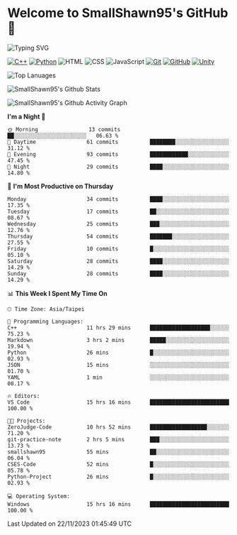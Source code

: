 # Welcome to SmallShawn95's GitHub 👋

![Typing SVG](https://readme-typing-svg.demolab.com/?lines=print("Hello,+world");cout+>>+"Hello,+world!"&center=true&size=22)

<!--
![GitHub User's Stars](https://img.shields.io/github/stars/smallshawn95?color=orange&label=Stars&labelColor=yellow)
![GitHub Followers](https://img.shields.io/github/followers/smallshawn95?color=orange&label=Followers&labelColor=FFDBAC)
-->

<!-- https://shields.io/, https://simpleicons.org/ -->
[![C++](https://img.shields.io/badge/-C++-00599C?style=flat-square&logo=cplusplus)](https://cplusplus.com/)
[![Python](https://img.shields.io/badge/-Python-3776AB?style=flat-square&logo=python&logoColor=ffffff)](https://www.python.org/)
![HTML](https://img.shields.io/badge/-HTML-E34F26?style=flat-square&logo=html5&logoColor=ffffff)
![CSS](https://img.shields.io/badge/-CSS-1572B6?style=flat-square&logo=css3)
![JavaScript](https://img.shields.io/badge/-JavaScript-F7DF1E?style=flat-square&logo=javascript&logoColor=ffffff)
[![Git](https://img.shields.io/badge/-Git-f05032?style=flat-square&logo=git&logoColor=ffffff)](https://git-scm.com/)
[![GitHub](https://img.shields.io/badge/-GitHub-181717?style=flat-square&logo=github)](https://github.com/)
[![Unity](https://img.shields.io/badge/-Unity-000000?style=flat-square&logo=unity)](https://unity.com/)

![Top Lanuages](https://github-readme-stats.vercel.app/api/top-langs/?username=smallshawn95&theme=holi&layout=donut)

![SmallShawn95's Github Stats](https://github-readme-stats.vercel.app/api?username=smallshawn95&theme=holi&show_icons=true&include_all_commits=true)

![SmallShawn95's Github Activity Graph](https://github-readme-activity-graph.vercel.app/graph?username=smallshawn95&theme=tokyo-night)

<!-- ![SmallShawn95's WakaTime Stats](https://github-readme-stats.vercel.app/api/wakatime?username=smallshawn95) -->
<!-- ![Repositorie Card](https://github-readme-stats.vercel.app/api/pin/?username=smallshawn95&repo=Python-Discord-Bot-Course&theme=holi) -->
<!-- ![Repositorie Card](https://github-readme-stats.vercel.app/api/pin/?username=smallshawn95&repo=ZeroJudge-Code&theme=holi) -->

<!--START_SECTION:waka-->
**I'm a Night 🦉** 

```text
🌞 Morning                13 commits          ██░░░░░░░░░░░░░░░░░░░░░░░   06.63 % 
🌆 Daytime                61 commits          ████████░░░░░░░░░░░░░░░░░   31.12 % 
🌃 Evening                93 commits          ████████████░░░░░░░░░░░░░   47.45 % 
🌙 Night                  29 commits          ████░░░░░░░░░░░░░░░░░░░░░   14.80 % 
```
📅 **I'm Most Productive on Thursday** 

```text
Monday                   34 commits          ████░░░░░░░░░░░░░░░░░░░░░   17.35 % 
Tuesday                  17 commits          ██░░░░░░░░░░░░░░░░░░░░░░░   08.67 % 
Wednesday                25 commits          ███░░░░░░░░░░░░░░░░░░░░░░   12.76 % 
Thursday                 54 commits          ███████░░░░░░░░░░░░░░░░░░   27.55 % 
Friday                   10 commits          █░░░░░░░░░░░░░░░░░░░░░░░░   05.10 % 
Saturday                 28 commits          ████░░░░░░░░░░░░░░░░░░░░░   14.29 % 
Sunday                   28 commits          ████░░░░░░░░░░░░░░░░░░░░░   14.29 % 
```


📊 **This Week I Spent My Time On** 

```text
🕑︎ Time Zone: Asia/Taipei

💬 Programming Languages: 
C++                      11 hrs 29 mins      ███████████████████░░░░░░   75.23 % 
Markdown                 3 hrs 2 mins        █████░░░░░░░░░░░░░░░░░░░░   19.94 % 
Python                   26 mins             █░░░░░░░░░░░░░░░░░░░░░░░░   02.93 % 
JSON                     15 mins             ░░░░░░░░░░░░░░░░░░░░░░░░░   01.70 % 
YAML                     1 min               ░░░░░░░░░░░░░░░░░░░░░░░░░   00.17 % 

🔥 Editors: 
VS Code                  15 hrs 16 mins      █████████████████████████   100.00 % 

🐱‍💻 Projects: 
ZeroJudge-Code           10 hrs 52 mins      ██████████████████░░░░░░░   71.20 % 
git-practice-note        2 hrs 5 mins        ███░░░░░░░░░░░░░░░░░░░░░░   13.73 % 
smallshawn95             55 mins             ██░░░░░░░░░░░░░░░░░░░░░░░   06.04 % 
CSES-Code                52 mins             █░░░░░░░░░░░░░░░░░░░░░░░░   05.78 % 
Python-Project           26 mins             █░░░░░░░░░░░░░░░░░░░░░░░░   02.93 % 

💻 Operating System: 
Windows                  15 hrs 16 mins      █████████████████████████   100.00 % 
```


 Last Updated on 22/11/2023 01:45:49 UTC
<!--END_SECTION:waka-->

<!--
**smallshawn95/smallshawn95** is a ✨ _special_ ✨ repository because its `README.md` (this file) appears on your GitHub profile.

- 🔭 I’m currently working on ...
- 🌱 I’m currently learning ...
- 👯 I’m looking to collaborate on ...
- 🤔 I’m looking for help with ...
- 💬 Ask me about ...
- 📫 How to reach me: ...
- 😄 Pronouns: ...
- ⚡ Fun fact: ...
-->
